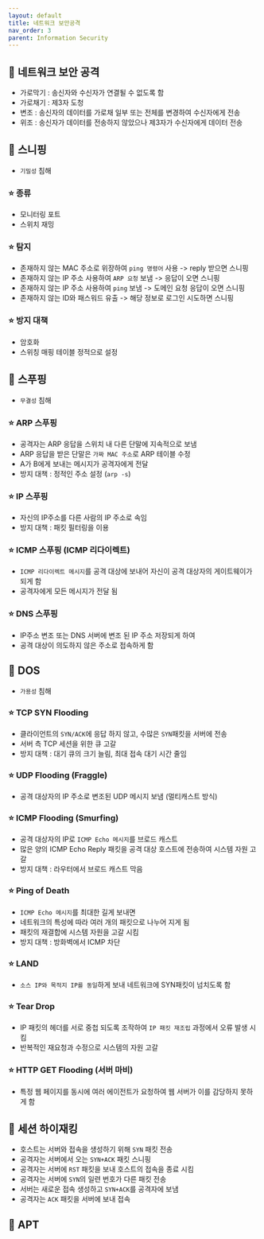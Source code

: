 ```yaml
---
layout: default
title: 네트워크 보안공격
nav_order: 3
parent: Information Security
---
```




## 📑 네트워크 보안 공격 

- 가로막기 : 송신자와 수신자가 연결될 수 없도록 함
- 가로채기 : 제3자 도청
- 변조 : 송신자의 데이터를 가로채 일부 또는 전체를 변경하여 수신자에게 전송
- 위조 : 송신자가 데이터를 전송하지 않았으나 제3자가 수신자에게 데이터 전송



## 📑 스니핑

- `기밀성` 침해

### ⭐ 종류

- 모니터링 포트
- 스위치 재밍



### ⭐ 탐지

- 존재하지 않는 MAC 주소로 위장하여 `ping 명령어` 사용 -> reply 받으면 스니핑
- 존재하지 않는 IP 주소 사용하여 `ARP 요청` 보냄 -> 응답이 오면 스니핑
- 존재하지 않는 IP 주소 사용하여 `ping` 보냄 -> 도메인 요청 응답이 오면 스니핑
- 존재하지 않는 ID와 패스워드 유출 -> 해당 정보로 로그인 시도하면 스니핑



### ⭐ 방지 대책

- 암호화
- 스위칭 매핑 테이블 정적으로 설정



## 📑 스푸핑

- `무결성` 침해

### ⭐ ARP 스푸핑

- 공격자는 ARP 응답을 스위치 내 다른 단말에 지속적으로 보냄
- ARP 응답을 받은 단말은 `가짜 MAC 주소`로 ARP 테이블 수정
- A가 B에게 보내는 메시지가 공격자에게 전달
- 방지 대책 : 정적인 주소 설정 (`arp -s`)



### ⭐ IP 스푸핑

- 자신의 IP주소를 다른 사람의 IP 주소로 속임
- 방지 대책 : 패킷 필터링을 이용



### ⭐ ICMP 스푸핑 (ICMP 리다이렉트)

- `ICMP 리다이렉트 메시지`를 공격 대상에 보내어 자신이 공격 대상자의 게이트웨이가 되게 함
- 공격자에게 모든 메시지가 전달 됨



### ⭐ DNS 스푸핑

- IP주소 변조 또는 DNS 서버에 변조 된 IP 주소 저장되게 하여
- 공격 대상이 의도하지 않은 주소로 접속하게 함



## 📑 DOS

- `가용성` 침해

### ⭐ TCP SYN Flooding

- 클라이언트의 `SYN/ACK`에 응답 하지 않고, 수많은  `SYN`패킷을 서버에 전송
- 서버 측 TCP 세션을 위한 큐 고갈
- 방지 대책 : 대기 큐의 크기 늘림, 최대 접속 대기 시간 줄임



### ⭐ UDP Flooding (Fraggle)

- 공격 대상자의 IP 주소로 변조된 UDP 메시지 보냄 (멀티캐스트 방식)



### ⭐ ICMP Flooding (Smurfing)

- 공격 대상자의 IP로 `ICMP Echo 메시지`를 브로드 캐스트
- 많은 양의 ICMP Echo Reply 패킷을 공격 대상 호스트에 전송하여 시스템 자원 고갈
- 방지 대책 : 라우터에서 브로드 캐스트 막음



### ⭐ Ping of Death

- `ICMP Echo 메시지`를 최대한 길게 보내면 
- 네트워크의 특성에 따라 여러 개의 패킷으로 나누어 지게 됨
- 패킷의 재결합에 시스템 자원을 고갈 시킴
- 방지 대책 : 방화벽에서 ICMP 차단



### ⭐ LAND

- `소스 IP와 목적지 IP를 동일`하게 보내 네트워크에 SYN패킷이 넘치도록 함



### ⭐ Tear Drop

- IP 패킷의 헤더를 서로 중첩 되도록 조작하여 `IP 패킷 재조립` 과정에서 오류 발생 시킴
- 반복적인 재요청과 수정으로 시스템의 자원 고갈



### ⭐ HTTP GET Flooding (서버 마비)

- 특정 웹 페이지를 동시에 여러 에이전트가 요청하여 웹 서버가 이를 감당하지 못하게 함



## 📑 세션 하이재킹

- 호스트는 서버와 접속을 생성하기 위해 `SYN` 패킷 전송
- 공격자는 서버에서 오는 `SYN+ACK` 패킷 스니핑
- 공격자는 서버에 `RST` 패킷을 보내 호스트의 접속을 종료 시킴
- 공격자는 서버에 `SYN`의 일련 번호가 다른 패킷 전송
- 서버는 새로운 접속 생성하고 `SYN+ACK`를 공격자에 보냄
- 공격자는 `ACK` 패킷을 서버에 보내 접속



## 📑 APT

